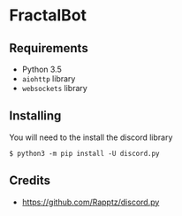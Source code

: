 # FractalBot

## Requirements

* Python 3.5
* `aiohttp` library
* `websockets` library

## Installing

You will need to the install the discord library

`$ python3 -m pip install -U discord.py`

## Credits

* https://github.com/Rapptz/discord.py
